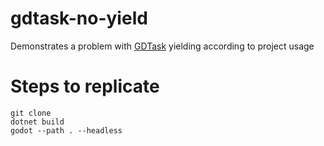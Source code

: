 # gdtask-no-yield

Demonstrates a problem with [GDTask](https://github.com/Fractural/GDTask/tree/4.x) yielding according to project usage

# Steps to replicate

```
git clone
dotnet build
godot --path . --headless
```
